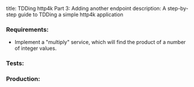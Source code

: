 title: TDDing http4k Part 3: Adding another endpoint
description: A step-by-step guide to TDDing a simple http4k application

### Requirements:
- Implement a "multiply" service, which will find the product of a number of integer values.

### Tests:

<script src="https://gist-it.appspot.com/https://github.com/http4k/http4k/blob/master/src/docs/blog/tdding_http4k/_3/tests.kt"></script>

### Production:

<script src="https://gist-it.appspot.com/https://github.com/http4k/http4k/blob/master/src/docs/blog/tdding_http4k/_3/project.kt"></script>
